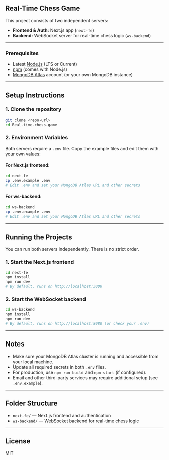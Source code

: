 ## Real-Time Chess Game

This project consists of two independent servers:

- **Frontend & Auth:** Next.js app (`next-fe`)
- **Backend:** WebSocket server for real-time chess logic (`ws-backend`)

---

### Prerequisites

- Latest [Node.js](https://nodejs.org/) (LTS or Current)
- [npm](https://www.npmjs.com/) (comes with Node.js)
- [MongoDB Atlas](https://www.mongodb.com/cloud/atlas) account (or your own MongoDB instance)

---

## Setup Instructions

### 1. Clone the repository

```bash
git clone <repo-url>
cd Real-time-chess-game
```

### 2. Environment Variables

Both servers require a `.env` file. Copy the example files and edit them with your own values:

#### For Next.js frontend:
```bash
cd next-fe
cp .env.example .env
# Edit .env and set your MongoDB Atlas URL and other secrets
```

#### For ws-backend:
```bash
cd ws-backend
cp .env.example .env
# Edit .env and set your MongoDB Atlas URL and other secrets
```

---

## Running the Projects

You can run both servers independently. There is no strict order.

### 1. Start the Next.js frontend
```bash
cd next-fe
npm install
npm run dev
# By default, runs on http://localhost:3000
```

### 2. Start the WebSocket backend
```bash
cd ws-backend
npm install
npm run dev
# By default, runs on http://localhost:8080 (or check your .env)
```

---

## Notes

- Make sure your MongoDB Atlas cluster is running and accessible from your local machine.
- Update all required secrets in both `.env` files.
- For production, use `npm run build` and `npm start` (if configured).
- Email and other third-party services may require additional setup (see `.env.example`).

---

## Folder Structure

- `next-fe/` — Next.js frontend and authentication
- `ws-backend/` — WebSocket backend for real-time chess logic

---

## License

MIT
